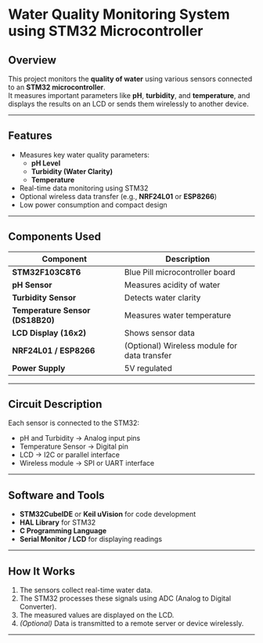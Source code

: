 # Water Quality Monitoring System using STM32 Microcontroller

##  Overview
This project monitors the **quality of water** using various sensors connected to an **STM32 microcontroller**.  
It measures important parameters like **pH**, **turbidity**, and **temperature**, and displays the results on an LCD or sends them wirelessly to another device.

---

##  Features
- Measures key water quality parameters:
  -  **pH Level**
  -  **Turbidity (Water Clarity)**
  -  **Temperature**
- Real-time data monitoring using STM32  
- Optional wireless data transfer (e.g., **NRF24L01** or **ESP8266**)  
- Low power consumption and compact design  

---

##  Components Used
| Component | Description |
|------------|-------------|
| **STM32F103C8T6** | Blue Pill microcontroller board |
| **pH Sensor** | Measures acidity of water |
| **Turbidity Sensor** | Detects water clarity |
| **Temperature Sensor (DS18B20)** | Measures water temperature |
| **LCD Display (16x2)** | Shows sensor data |
| **NRF24L01 / ESP8266** | (Optional) Wireless module for data transfer |
| **Power Supply** | 5V regulated |

---

##  Circuit Description
Each sensor is connected to the STM32:

- pH and Turbidity → Analog input pins  
- Temperature Sensor → Digital pin  
- LCD → I2C or parallel interface  
- Wireless module → SPI or UART interface  

---

##  Software and Tools
- **STM32CubeIDE** or **Keil uVision** for code development  
- **HAL Library** for STM32  
- **C Programming Language**  
- **Serial Monitor / LCD** for displaying readings  

---

##  How It Works
1. The sensors collect real-time water data.  
2. The STM32 processes these signals using ADC (Analog to Digital Converter).  
3. The measured values are displayed on the LCD.  
4. *(Optional)* Data is transmitted to a remote server or device wirelessly.

---
